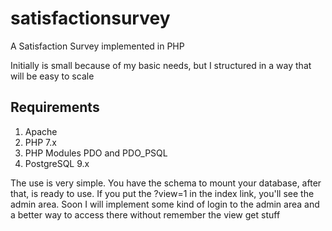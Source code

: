 # satisfactionsurvey
A Satisfaction Survey implemented in PHP

Initially is small because of my basic needs, but I structured in a way that will be easy to scale

## Requirements
1. Apache
2. PHP 7.x
3. PHP Modules PDO and PDO_PSQL
4. PostgreSQL 9.x

The use is very simple. You have the schema to mount your database, after that, is ready to use.
If you put the ?view=1 in the index link, you'll see the admin area. Soon I will implement some kind of
login to the admin area and a better way to access there without remember the view get stuff
